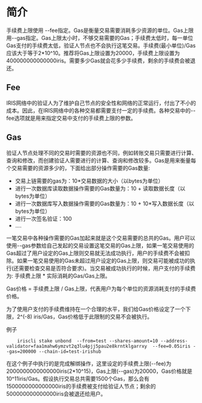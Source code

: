 # 简介

手续费上限使用 --fee指定。Gas是衡量交易需要消耗多少资源的单位。Gas上限用--gas指定。Gas上限太小时，不够交易需要的Gas；手续费太低时，每一单位Gas支付的手续费太低，验证人节点也不会执行这笔交易。手续费(最小单位)/Gas应该大于等于2*10^10。推荐将Gas上限设置为20000，手续费上限设置为400000000000000iris。需要多少Gas就会花多少手续费，剩余的手续费会被退还。

## Fee

IRIS网络中的验证人为了维护自己节点的安全性和网络的正常运行，付出了不小的成本。因此，在IRIS网络中的各种交易都需要支付一定的手续费。各种交易中的--fee选项就是用来指定交易中支付的手续费上限的参数。

## Gas

验证人节点处理不同的交易时需要的资源也不同，例如转账交易只需要进行计算、查询和修改，而创建验证人需要进行的计算、查询和修改较多。Gas是用来衡量每个交易需要的资源多少的，下面给出部分操作需要的Gas数量:

- 交易上链需要的gas为：10*交易数据的大小（以bytes为单位）
- 进行一次数据库读取数据操作需要的Gas数量为：10 + 读取数据长度（以bytes为单位）
- 进行一次数据库写入数据操作需要的Gas数量为：10 + 10*写入数据长度（以bytes为单位）
- 进行一次签名验证：100
- ....

一笔交易中各种操作需要的Gas加起来就是这个交易需要的总共的Gas。用户可以使用--gas参数给自己发起的交易设置这笔交易的Gas上限，如果一笔交易使用的Gas超过了用户设定的Gas上限则交易就无法成功执行，用户的手续费不会被扣除。如果一笔交易使用的Gas未超过用户设定的Gas上限，则交易可能被成功的执行(还需要检查交易是否符合要求)。当交易被成功执行的时候，用户支付的手续费为: 手续费上限 * 实际消耗的Gas/Gas上限。

Gas价格 = 手续费上限 / Gas上限，代表用户为每个单位的资源消耗支付的手续费价格。

为了使用户支付的手续费维持在一个合理的水平，我们给Gas价格设定了一个下限，2^(-8) iris/Gas，Gas价格低于此限制的交易不会被执行。

例子
```
    iriscli stake unbond  --from=test --shares-amount=10 --address-validator=faa1mahw6ymzvt2q3lu4pjj5pau2e8krntklgarrxy  --fee=0.05iris --gas=200000 --chain-id=test-irishub
```

在这个例子中执行的是完成解绑操作，这里设定的手续费上限(--fee)为2000000000000000iris(2*10^15)，Gas上限(--gas)为20000，Gas价格就是10^11iris/Gas。假设执行交易总共需要1500个Gas，那么会有1500000000000000iris的手续费被支付给验证人节点；剩余的500000000000000iris会被退还给用户。
